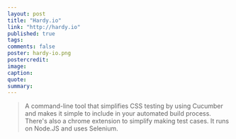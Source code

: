 ```yaml
---
layout: post
title: "Hardy.io"
link: "http://hardy.io"
published: true
tags:
comments: false
poster: hardy-io.png
postercredit:
image:
caption:
quote:
summary:
---
```


> A command-line tool that simplifies CSS testing by using Cucumber and makes it simple to include in your automated build process. There's also a chrome extension to simplify making test cases. It runs on Node.JS and uses Selenium.